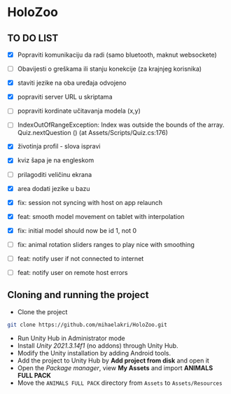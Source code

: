 # HoloZoo

## TO DO LIST

- [x] Popraviti komunikaciju da radi (samo bluetooth, maknut websockete)
- [ ] Obavijesti o greškama ili stanju konekcije (za krajnjeg korisnika)
- [x] staviti jezike na oba uređaja odvojeno
- [x] popraviti server URL u skriptama
- [ ] popraviti kordinate učitavanja modela (x,y)
- [ ] IndexOutOfRangeException: Index was outside the bounds of the array. Quiz.nextQuestion () (at Assets/Scripts/Quiz.cs:176)
- [x] životinja profil - slova ispravi
- [x] kviz šapa je na engleskom
- [ ] prilagoditi veličinu ekrana
- [x] area dodati jezike u bazu

- [x] fix: session not syncing with host on app relaunch
- [x] feat: smooth model movement on tablet with interpolation
- [x] fix: initial model should now be id 1, not 0
- [ ] fix: animal rotation sliders ranges to play nice with smoothing
- [ ] feat: notify user if not connected to internet
- [ ] feat: notify user on remote host errors

## Cloning and running the project

- Clone the project
```sh
git clone https://github.com/mihaelakri/HoloZoo.git
```
- Run Unity Hub in Administrator mode
- Install *Unity 2021.3.14f1* (no addons) through Unity Hub.
- Modify the Unity installation by adding Android tools.
- Add the project to Unity Hub by **Add project from disk** and open it
- Open the *Package manager*, view **My Assets** and import **ANIMALS FULL PACK**
- Move the `ANIMALS FULL PACK` directory from `Assets` to `Assets/Resources`